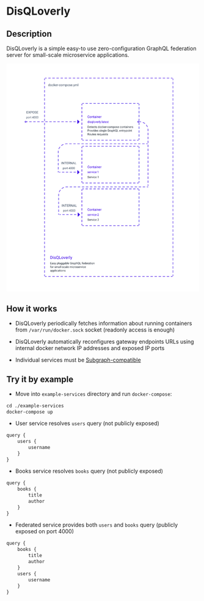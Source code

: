 # DisQLoverly

## Description

DisQLoverly is a simple easy-to use zero-configuration GraphQL federation server for small-scale microservice applications.

![DisQLoverly](images/disqloverly.png)

## How it works

- DisQLoverly periodically fetches information about running containers from `/var/run/docker.sock` socket (readonly access is enough)

- DisQLoverly automatically reconfigures gateway endpoints URLs using internal docker network IP addresses and exposed IP ports

- Individual services must be [Subgraph-compatible](https://www.apollographql.com/docs/federation/other-servers)

## Try it by example

- Move into `example-services` directory and run `docker-compose`:

```
cd ./example-services
docker-compose up
```

- User service resolves `users` query (not publicly exposed)

```
query {
    users {
		username
	}
}
```

- Books service resolves `books` query (not publicly exposed)

```
query {
    books {
		title
		author
	}
}
```

- Federated service provides both `users` and `books` query (publicly exposed on port 4000)

```
query {
	books {
		title
		author
	}
	users {
		username
	}
}
```
